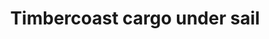 ---
title: "Timbercoast cargo under sail"
url: /hamburg/timbercoast-cargo-under-sail/
shop: Allgemein
---